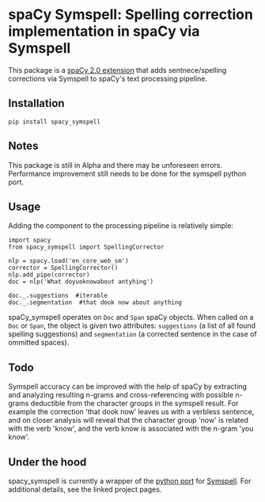 # spaCy Symspell: Spelling correction implementation in spaCy via Symspell

This package is a [spaCy 2.0 extension](https://spacy.io/usage/processing-pipelines#section-extensions) that adds sentnece/spelling corrections via Symspell to spaCy's text processing pipeline.

## Installation

`pip install spacy_symspell`

## Notes
This package is still in Alpha and there may be unforeseen errors. Performance improvement still needs to be done for the symspell python port.

## Usage

Adding the component to the processing pipeline is relatively simple:

```
import spacy
from spacy_symspell import SpellingCorrector

nlp = spacy.load('en_core_web_sm')
corrector = SpellingCorrector()
nlp.add_pipe(corrector)
doc = nlp('What doyuoknowabout antyhing')

doc._.suggestions  #iterable
doc._.segmentation  #that dook now about anything
```

spaCy_symspell operates on `Doc` and `Span` spaCy objects. When called on a `Doc` or `Span`, the object is given two attributes: `suggestions` (a list of all found spelling suggestions) and `segmentation` (a corrected sentence in the case of ommitted spaces).

## Todo
Symspell accuracy can be improved with the help of spaCy by extracting and analyzing resulting n-grams and cross-referencing with possible n-grams deductible from the character groups in the symspell result. For example the correction 'that dook now' leaves us with a verbless sentence, and on closer analysis will reveal that the character group 'now' is related with the verb 'know', and the verb know is associated with the n-gram 'you know'.

## Under the hood
spacy_symspell is currently a wrapper of the [python port](https://github.com/mammothb/symspellpy) for [Symspell](https://github.com/wolfgarbe/SymSpell). For additional details, see the linked project pages.